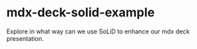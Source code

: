 # mdx-deck-solid-example
Explore in what way can we use SoLiD to enhance our mdx deck presentation.
